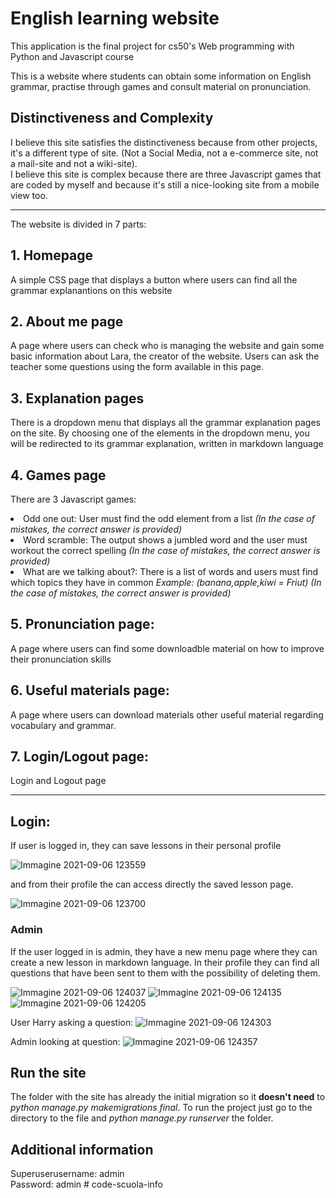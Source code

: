 # English learning website

This application is the final project for cs50's Web programming with Python and Javascript course

This is a website where students can obtain some information on English grammar, practise through games and consult material on pronunciation.  

## Distinctiveness and Complexity

I believe this site satisfies the distinctiveness because from other projects, it's a different type of site. (Not a Social Media, not a e-commerce site, not a mail-site and not a wiki-site). <br>
I believe this site is complex because there are three Javascript games that are coded by myself and because it's still a nice-looking site from a mobile view too.
<hr>
The website is divided in 7 parts:
  
 ## 1. Homepage
 
 A simple CSS page that displays a button where users can find all the grammar explanantions on this website
 
 ## 2. About me page
 
 A page where users can check who is managing the website and gain some basic information about Lara, the creator of the  website.
 Users can ask the teacher some questions using the form available in this page.
 
 ## 3. Explanation pages
 There is a dropdown menu that displays all the grammar explanation pages on the site.
 By choosing one of the elements in the dropdown menu, you will be redirected to its grammar explanation, written in markdown language
 
 ## 4. Games page
 There are 3 Javascript games:
    <li> Odd one out: User must find the odd element from a list _(In the case of mistakes, the correct answer is provided)_</li>
    <li> Word scramble: The output shows a jumbled word and the user must workout the correct spelling  _(In the case of mistakes, the correct answer is provided)_</li>
    <li> What are we talking about?: There is a list of words and users must find which topics they have in common _Example: (banana,apple,kiwi = Friut) (In the case of mistakes, the       correct answer is provided)_</li>
 
 ## 5. Pronunciation page:
 A page where users can find some downloadble material on how to improve their pronunciation skills
 
 ## 6. Useful materials page:
 A page where users can download materials other useful material regarding vocabulary and grammar.
 
 ## 7. Login/Logout page:
 Login and Logout page
 <hr>
 
 ## Login:
 If user is logged in, they can save  lessons in their personal profile
 
 ![Immagine 2021-09-06 123559](https://user-images.githubusercontent.com/82612765/132204459-db9e998d-0c94-4957-8273-7444e42d3896.jpg)
 
 and from their profile the can access directly the saved lesson page.

 ![Immagine 2021-09-06 123700](https://user-images.githubusercontent.com/82612765/132204598-b791449a-3da0-4ddd-a750-e891a296470d.jpg)

### Admin
If the user logged in is admin, they have a new menu page where they can create a new lesson in markdown language.
In their profile they can find all questions that have been sent to them with the possibility of deleting them.
  
  
![Immagine 2021-09-06 124037](https://user-images.githubusercontent.com/82612765/132205063-947a7789-d3d1-452b-82f4-953ddeaafa45.jpg)
![Immagine 2021-09-06 124135](https://user-images.githubusercontent.com/82612765/132205132-270a76d6-33f4-4a93-b980-198621c0f08d.jpg)
![Immagine 2021-09-06 124205](https://user-images.githubusercontent.com/82612765/132205187-f6c9186c-b6f0-4cc7-bdad-6b887ad7a542.jpg)


User Harry asking a question:
![Immagine 2021-09-06 124303](https://user-images.githubusercontent.com/82612765/132205330-9cd25a67-5014-49d2-91b8-51d1c78c79e9.jpg)

Admin looking at question:
![Immagine 2021-09-06 124357](https://user-images.githubusercontent.com/82612765/132205416-2e23a79f-244b-4ecc-9440-8757d5ee0291.jpg)


## Run the site

The folder with the site has already the initial migration so it **doesn't need** to _python manage.py makemigrations final_.
To run the project just go to the directory to the file and _python manage.py runserver_ the folder.

## Additional information

Superuserusername: admin <br>
Password: admin
#   c o d e - s c u o l a - i n f o  
 